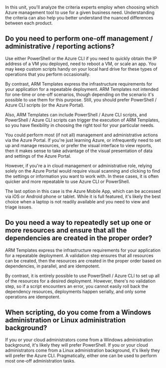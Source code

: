 In this unit, you'll analyze the criteria experts employ when choosing which Azure management tool to use for a given business need.  Understanding the criteria can also help you better understand the nuanced differences between each product.

## Do you need to perform one-off management / administrative / reporting actions?

Use either PowerShell or the Azure CLI if you need to quickly obtain the IP address of a VM you deployed, need to reboot a VM, or scale an app.  You may keep custom scripts handy on your local hard drive for these types of operations that you perform occasionally.

By contrast, ARM Templates express the infrastructure requirements for your application for a repeatable deployment.  ARM Templates not intended for one-time or one-off scenarios, though depending on the scenario it's possible to use them for this purpose.  Still, you should prefer PowerShell / Azure CLI scripts (or the Azure Portal).

Also, ARM Templates can include PowerShell / Azure CLI scripts, and PowerShell / Azure CLI scripts can trigger the execution of ARM Templates, so you have flexibility in choosing the right tool for your particular needs.

You could perform most (if not all) management and administrative actions via the Azure Portal. If you're just learning Azure, or infrequently need to set up and manage resources, or prefer the visual interface to view reports, then it makes sense to take advantage of the visual presentation of data and settings of the Azure Portal.

However, if you're a in cloud management or administrative role, relying solely on the Azure Portal would require visual scanning and clicking to find the settings or information you want to work with. In these cases, it is often quicker and more repeatable to use Azure CLI or PowerShell.

The last option in this case is the Azure Mobile App, which can be accessed via iOS or Android phone or tablet.  While it is full featured, it's likely the best choice when a laptop is not readily available and you need to view and triage issues.

## Do you need a way to repeatedly set up one or more resources and ensure that all the dependencies are created in the proper order?

ARM Templates express the infrastructure requirements for your application for a repeatable deployment.  A validation step ensures that all resources can be created, then the resources are created in the proper order based on dependencies, in parallel, and are idempotent.

By contrast, it is entirely possible to use PowerShell / Azure CLI to set up all of the resources for a desired deployment.  However, there's no validation step, so if a script encounters an error, you cannot easily roll back the dependency resources, deployments happen serially, and only some operations are idempotent.

## When scripting, do you come from a Windows administration or Linux administration background?

If you or your cloud administrators come from a Windows administration background, it's likely they will prefer PowerShell.  If you or your cloud administrators come from a Linux administration background, it's likely they will prefer the Azure CLI.  Pragmatically, either one can be used to perform most one-off administration tasks.